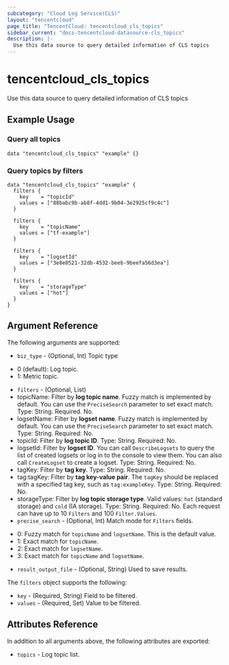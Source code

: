 ```yaml
---
subcategory: "Cloud Log Service(CLS)"
layout: "tencentcloud"
page_title: "TencentCloud: tencentcloud_cls_topics"
sidebar_current: "docs-tencentcloud-datasource-cls_topics"
description: |-
  Use this data source to query detailed information of CLS topics
---
```


# tencentcloud_cls_topics

Use this data source to query detailed information of CLS topics

## Example Usage

### Query all topics

```hcl
data "tencentcloud_cls_topics" "example" {}
```

### Query topics by filters

```hcl
data "tencentcloud_cls_topics" "example" {
  filters {
    key    = "topicId"
    values = ["88babc9b-ab8f-4dd1-9b04-3e2925cf9c4c"]
  }

  filters {
    key    = "topicName"
    values = ["tf-example"]
  }

  filters {
    key    = "logsetId"
    values = ["3e8e0521-32db-4532-beeb-9beefa56d3ea"]
  }

  filters {
    key    = "storageType"
    values = ["hot"]
  }
}
```

## Argument Reference

The following arguments are supported:

* `biz_type` - (Optional, Int) Topic type
- 0 (default): Log topic.
- 1: Metric topic.
* `filters` - (Optional, List) <li>topicName: Filter by **log topic name**. Fuzzy match is implemented by default. You can use the `PreciseSearch` parameter to set exact match. Type: String. Required. No. <br><li>logsetName: Filter by **logset name**. Fuzzy match is implemented by default. You can use the `PreciseSearch` parameter to set exact match. Type: String. Required: No. <br><li>topicId: Filter by **log topic ID**. Type: String. Required: No. <br><li>logsetId: Filter by **logset ID**. You can call `DescribeLogsets` to query the list of created logsets or log in to the console to view them. You can also call `CreateLogset` to create a logset. Type: String. Required: No. <br><li>tagKey: Filter by **tag key**. Type: String. Required: No. <br><li>tag:tagKey: Filter by **tag key-value pair**. The `tagKey` should be replaced with a specified tag key, such as `tag:exampleKey`. Type: String. Required: No. <br><li>storageType: Filter by **log topic storage type**. Valid values: `hot` (standard storage) and `cold` (IA storage). Type: String. Required: No. Each request can have up to 10 `Filters` and 100 `Filter.Values`.
* `precise_search` - (Optional, Int) Match mode for `Filters` fields.
- 0: Fuzzy match for `topicName` and `logsetName`. This is the default value.
- 1: Exact match for `topicName`.
- 2: Exact match for `logsetName`.
- 3: Exact match for `topicName` and `logsetName`.
* `result_output_file` - (Optional, String) Used to save results.

The `filters` object supports the following:

* `key` - (Required, String) Field to be filtered.
* `values` - (Required, Set) Value to be filtered.

## Attributes Reference

In addition to all arguments above, the following attributes are exported:

* `topics` - Log topic list.


